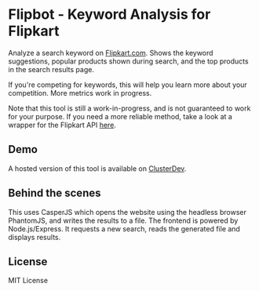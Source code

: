 # Flipbot - Keyword Analysis for Flipkart

Analyze a search keyword on [Flipkart.com]('http://www.flipkart.com'). Shows the keyword suggestions, popular products shown during search, and the top products in the search results page.

If you're competing for keywords, this will help you learn more about your competition. More metrics work in progress.

Note that this tool is still a work-in-progress, and is not guaranteed to work for your purpose. If you need a more reliable method, take a look at a wrapper for the Flipkart API [here](https://github.com/xaneem/flipkart-api-php).

## Demo
A hosted version of this tool is available on [ClusterDev](http://cloud.clusterdev.com:3003/search.html).

## Behind the scenes
This uses CasperJS which opens the website using the headless browser PhantomJS, and writes the results to a file. The frontend is powered by Node.js/Express. It requests a new search, reads the generated file and displays results.

## License
MIT License

